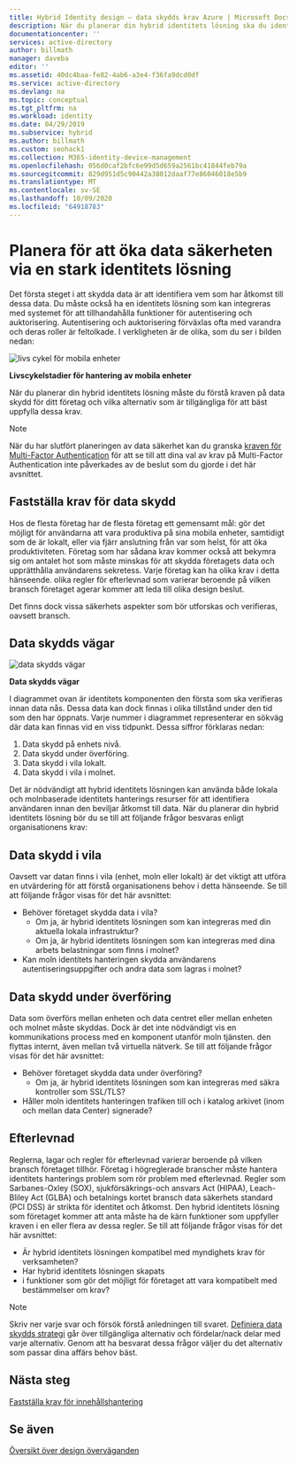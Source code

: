 ```yaml
---
title: Hybrid Identity design – data skydds krav Azure | Microsoft Docs
description: När du planerar din hybrid identitets lösning ska du identifiera kraven för data skydd för ditt företag och vilka alternativ som är tillgängliga för att uppfylla de här kraven bäst.
documentationcenter: ''
services: active-directory
author: billmath
manager: daveba
editor: ''
ms.assetid: 40dc4baa-fe82-4ab6-a3e4-f36fa9dcd0df
ms.service: active-directory
ms.devlang: na
ms.topic: conceptual
ms.tgt_pltfrm: na
ms.workload: identity
ms.date: 04/29/2019
ms.subservice: hybrid
ms.author: billmath
ms.custom: seohack1
ms.collection: M365-identity-device-management
ms.openlocfilehash: 056d0caf2bfc6e99d5d659a2561bc41844feb79a
ms.sourcegitcommit: 829d951d5c90442a38012daaf77e86046018e5b9
ms.translationtype: MT
ms.contentlocale: sv-SE
ms.lasthandoff: 10/09/2020
ms.locfileid: "64918783"
---
```

# <a name="plan-for-enhancing-data-security-through-a-strong-identity-solution"></a>Planera för att öka data säkerheten via en stark identitets lösning
Det första steget i att skydda data är att identifiera vem som har åtkomst till dessa data. Du måste också ha en identitets lösning som kan integreras med systemet för att tillhandahålla funktioner för autentisering och auktorisering. Autentisering och auktorisering förväxlas ofta med varandra och deras roller är feltolkade. I verkligheten är de olika, som du ser i bilden nedan:

![livs cykel för mobila enheter](./media/plan-hybrid-identity-design-considerations/mobile-devicemgt-lifecycle.png)

**Livscykelstadier för hantering av mobila enheter**

När du planerar din hybrid identitets lösning måste du förstå kraven på data skydd för ditt företag och vilka alternativ som är tillgängliga för att bäst uppfylla dessa krav.

> [!NOTE]
> När du har slutfört planeringen av data säkerhet kan du granska [kraven för Multi-Factor Authentication](plan-hybrid-identity-design-considerations-multifactor-auth-requirements.md) för att se till att dina val av krav på Multi-Factor Authentication inte påverkades av de beslut som du gjorde i det här avsnittet.
> 
> 

## <a name="determine-data-protection-requirements"></a>Fastställa krav för data skydd
Hos de flesta företag har de flesta företag ett gemensamt mål: gör det möjligt för användarna att vara produktiva på sina mobila enheter, samtidigt som de är lokalt, eller via fjärr anslutning från var som helst, för att öka produktiviteten. Företag som har sådana krav kommer också att bekymra sig om antalet hot som måste minskas för att skydda företagets data och upprätthålla användarens sekretess. Varje företag kan ha olika krav i detta hänseende. olika regler för efterlevnad som varierar beroende på vilken bransch företaget agerar kommer att leda till olika design beslut. 

Det finns dock vissa säkerhets aspekter som bör utforskas och verifieras, oavsett bransch.

## <a name="data-protection-paths"></a>Data skydds vägar
![data skydds vägar](./media/plan-hybrid-identity-design-considerations/data-protection-paths.png)

**Data skydds vägar**

I diagrammet ovan är identitets komponenten den första som ska verifieras innan data nås. Dessa data kan dock finnas i olika tillstånd under den tid som den har öppnats. Varje nummer i diagrammet representerar en sökväg där data kan finnas vid en viss tidpunkt. Dessa siffror förklaras nedan:

1. Data skydd på enhets nivå.
2. Data skydd under överföring.
3. Data skydd i vila lokalt.
4. Data skydd i vila i molnet.

Det är nödvändigt att hybrid identitets lösningen kan använda både lokala och molnbaserade identitets hanterings resurser för att identifiera användaren innan den beviljar åtkomst till data. När du planerar din hybrid identitets lösning bör du se till att följande frågor besvaras enligt organisationens krav:

## <a name="data-protection-at-rest"></a>Data skydd i vila
Oavsett var datan finns i vila (enhet, moln eller lokalt) är det viktigt att utföra en utvärdering för att förstå organisationens behov i detta hänseende. Se till att följande frågor visas för det här avsnittet:

* Behöver företaget skydda data i vila?
  * Om ja, är hybrid identitets lösningen som kan integreras med din aktuella lokala infrastruktur?
  * Om ja, är hybrid identitets lösningen som kan integreras med dina arbets belastningar som finns i molnet?
* Kan moln identitets hanteringen skydda användarens autentiseringsuppgifter och andra data som lagras i molnet?

## <a name="data-protection-in-transit"></a>Data skydd under överföring
Data som överförs mellan enheten och data centret eller mellan enheten och molnet måste skyddas. Dock är det inte nödvändigt vis en kommunikations process med en komponent utanför moln tjänsten. den flyttas internt, även mellan två virtuella nätverk. Se till att följande frågor visas för det här avsnittet:

* Behöver företaget skydda data under överföring?
  * Om ja, är hybrid identitets lösningen som kan integreras med säkra kontroller som SSL/TLS?
* Håller moln identitets hanteringen trafiken till och i katalog arkivet (inom och mellan data Center) signerade?

## <a name="compliance"></a>Efterlevnad
Reglerna, lagar och regler för efterlevnad varierar beroende på vilken bransch företaget tillhör. Företag i högreglerade branscher måste hantera identitets hanterings problem som rör problem med efterlevnad. Regler som Sarbanes-Oxley (SOX), sjukförsäkrings-och ansvars Act (HIPAA), Leach-Bliley Act (GLBA) och betalnings kortet bransch data säkerhets standard (PCI DSS) är strikta för identitet och åtkomst. Den hybrid identitets lösning som företaget kommer att anta måste ha de kärn funktioner som uppfyller kraven i en eller flera av dessa regler. Se till att följande frågor visas för det här avsnittet:

* Är hybrid identitets lösningen kompatibel med myndighets krav för verksamheten?
* Har hybrid identitets lösningen skapats 
* i funktioner som gör det möjligt för företaget att vara kompatibelt med bestämmelser om krav? 

> [!NOTE]
> Skriv ner varje svar och försök förstå anledningen till svaret. [Definiera data skydds strategi](plan-hybrid-identity-design-considerations-data-protection-strategy.md) går över tillgängliga alternativ och fördelar/nack delar med varje alternativ.  Genom att ha besvarat dessa frågor väljer du det alternativ som passar dina affärs behov bäst.
> 
> 

## <a name="next-steps"></a>Nästa steg
 [Fastställa krav för innehållshantering](plan-hybrid-identity-design-considerations-contentmgt-requirements.md)

## <a name="see-also"></a>Se även
[Översikt över design överväganden](plan-hybrid-identity-design-considerations-overview.md)

